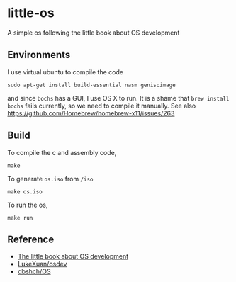 # little-os
A simple os following the little book about OS development

## Environments

I use virtual ubuntu to compile the code

```
sudo apt-get install build-essential nasm genisoimage
```

and since `bochs` has a GUI, I use OS X to run. It is a shame that `brew install bochs` fails currently, so we need to compile it manually. See also https://github.com/Homebrew/homebrew-x11/issues/263

## Build

To compile the c and assembly code,

```
make
```

To generate `os.iso` from `/iso`

```
make os.iso
```

To run the os,

```
make run
```

## Reference

- [The little book about OS development](https://littleosbook.github.io/)
- [LukeXuan/osdev](https://github.com/LukeXuan/osdev)
- [dbshch/OS](https://github.com/dbshch/OS)
